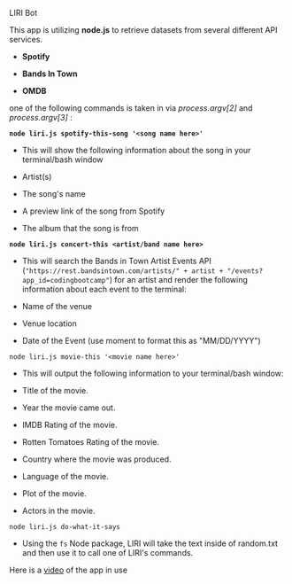 LIRI Bot

  

This app is utilizing **node.js** to retrieve datasets from several different API services.

  

-  **Spotify**

-  **Bands In Town**

-  **OMDB**

  

one of the following commands is taken in via *process.argv[2]* and *process.argv[3]* :

  

**`node liri.js spotify-this-song '<song name here>'`**

- This will show the following information about the song in your terminal/bash window

  

- Artist(s)

- The song's name

- A preview link of the song from Spotify

- The album that the song is from

  

**`node liri.js concert-this <artist/band name here>`**

  

- This will search the Bands in Town Artist Events API (`"https://rest.bandsintown.com/artists/" + artist + "/events?app_id=codingbootcamp"`) for an artist and render the following information about each event to the terminal:

- Name of the venue

- Venue location

- Date of the Event (use moment to format this as "MM/DD/YYYY")

  

`node liri.js movie-this '<movie name here>'`

  

  

* This will output the following information to your terminal/bash window:

  
  
  

* Title of the movie.

  

* Year the movie came out.

  

* IMDB Rating of the movie.

  

* Rotten Tomatoes Rating of the movie.

  

* Country where the movie was produced.

  

* Language of the movie.

  

* Plot of the movie.

  

* Actors in the movie.

  

`node liri.js do-what-it-says`

  

  

* Using the `fs` Node package, LIRI will take the text inside of random.txt and then use it to call one of LIRI's commands.


Here is a [video](https://github.com/DanMBau/liri-node-app/blob/master/Screen%20Recording.mov) of the app in use